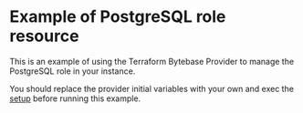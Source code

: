 # Example of PostgreSQL role resource

This is an example of using the Terraform Bytebase Provider to manage the PostgreSQL role in your instance.

You should replace the provider initial variables with your own and exec the [setup](../setup/) before running this example.
